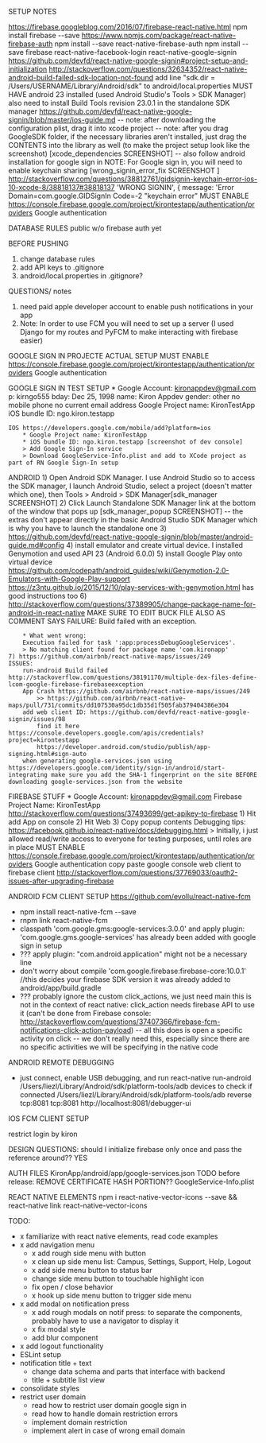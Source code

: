 SETUP NOTES


https://firebase.googleblog.com/2016/07/firebase-react-native.html
	npm install firebase --save
https://www.npmjs.com/package/react-native-firebase-auth
	npm install --save react-native-firebase-auth
	npm install --save firebase react-native-facebook-login react-native-google-signin
	https://github.com/devfd/react-native-google-signin#project-setup-and-initialization
http://stackoverflow.com/questions/32634352/react-native-android-build-failed-sdk-location-not-found
	add line "sdk.dir = /Users/USERNAME/Library/Android/sdk" to android/local.properties
	MUST HAVE android 23 installed (used Android Studio's Tools > SDK Manager)
	also need to install Build Tools revision 23.0.1 in the standalone SDK manager
https://github.com/devfd/react-native-google-signin/blob/master/ios-guide.md
	-- note: after downloading the configuration plist, drag it into xcode project
	-- note: after you drag GoogleSDK folder, if the necessary libraries aren't installed, just drag the CONTENTS into the library as well (to make the project setup look like the screenshot) [xcode_dependencies SCREENSHOT]
	-- also follow android installation for google sign in
NOTE: For Google sign in, you will need to enable keychain sharing [wrong_signin_error_fix SCREENSHOT ]
	http://stackoverflow.com/questions/38812761/gidsignin-keychain-error-ios-10-xcode-8/38818137#38818137
	'WRONG SIGNIN', { message: 'Error Domain=com.google.GIDSignIn Code=-2 "keychain error"
MUST ENABLE https://console.firebase.google.com/project/kirontestapp/authentication/providers Google authentication

DATABASE RULES public w/o firebase auth yet

BEFORE PUSHING
1. change database rules
2. add API keys to .gitignore
3. android/local.properties in .gitignore?

QUESTIONS/ notes
1. need paid apple developer account to enable push notifications in your app
2. Note: In order to use FCM you will need to set up a server (I used Django for my routes and PyFCM to make interacting with firebase easier)


GOOGLE SIGN IN PROJECTE ACTUAL SETUP
MUST ENABLE https://console.firebase.google.com/project/kirontestapp/authentication/providers Google authentication


GOOGLE SIGN IN TEST SETUP
	* Google Account: kironappdev@gmail.com
		p: kirngo555
		bday: Dec 25, 1998
		name: Kiron Appdev
		gender: other
		no mobile phone
		no current email address
	Google Project name: KironTestApp
	iOS bundle ID: ngo.kiron.testapp


	IOS https://developers.google.com/mobile/add?platform=ios
		* Google Project name: KironTestApp
		* iOS bundle ID: ngo.kiron.testapp [screenshot of dev console]
		> Add Google Sign-In service
		> Download GoogleService-Info.plist and add to XCode project as part of RN Google Sign-In setup

ANDROID
	1) Open Android SDK Manager. I use Android Studio so to access the SDK manager, I launch Android Studio, select a project (doesn't matter which one), then Tools > Android > SDK Manager[sdk_manager SCREENSHOT]
	2) Click Launch Standalone SDK Manager link at the bottom of the window that pops up [sdk_manager_popup SCREENSHOT] -- the extras don't appear directly in the basic Android Studio SDK Manager which is why you have to launch the standalone one
	3) https://github.com/devfd/react-native-google-signin/blob/master/android-guide.md#config
	4) install emulator and create virtual device. I installed Genymotion and used API 23 (Android 6.0.0)
	5) install Google Play onto virtual device https://github.com/codepath/android_guides/wiki/Genymotion-2.0-Emulators-with-Google-Play-support
		https://z3ntu.github.io/2015/12/10/play-services-with-genymotion.html has good instructions too
	6) http://stackoverflow.com/questions/37389905/change-package-name-for-android-in-react-native MAKE SURE TO EDIT BUCK FILE ALSO AS COMMENT SAYS
		FAILURE: Build failed with an exception.

		* What went wrong:
		Execution failed for task ':app:processDebugGoogleServices'.
		> No matching client found for package name 'com.kironapp'
	7) https://github.com/airbnb/react-native-maps/issues/249
	ISSUES:
		run-android Build failed http://stackoverflow.com/questions/38191170/multiple-dex-files-define-lcom-google-firebase-firebaseexception
		App Crash https://github.com/airbnb/react-native-maps/issues/249
			>> https://github.com/airbnb/react-native-maps/pull/731/commits/dd107530a95dc1db35d1f505fab379404386e304
		add web client ID: https://github.com/devfd/react-native-google-signin/issues/98
			find it here https://console.developers.google.com/apis/credentials?project=kirontestapp
			https://developer.android.com/studio/publish/app-signing.html#sign-auto
		when generating google-services.json using https://developers.google.com/identity/sign-in/android/start-integrating make sure you add the SHA-1 fingerprint on the site BEFORE downloading google-services.json from the website


FIREBASE STUFF
	* Google Account: kironappdev@gmail.com
	Firebase Project Name: KironTestApp
	http://stackoverflow.com/questions/37493699/get-apikey-to-firebase
		1) Hit add App on console
		2) Hit Web
		3) Copy popup contents
	Debugging tips: https://facebook.github.io/react-native/docs/debugging.html
	> Initially, i just allowed read/write access to everyone for testing purposes, until roles are in place
	MUST ENABLE https://console.firebase.google.com/project/kirontestapp/authentication/providers Google authentication
	copy paste google console web client to firebase client http://stackoverflow.com/questions/37769033/oauth2-issues-after-upgrading-firebase

ANDROID FCM CLIENT SETUP https://github.com/evollu/react-native-fcm
- npm install react-native-fcm --save
- rnpm link react-native-fcm
- classpath 'com.google.gms:google-services:3.0.0' and apply plugin: 'com.google.gms.google-services' has already been added with google sign in setup
- ???   apply plugin: "com.android.application" might not be a necessary line
- don't worry about compile 'com.google.firebase:firebase-core:10.0.1' //this decides your firebase SDK version it was already added to android/app/build.gradle
- ??? probably ignore the custom click_actions, we just need main
	this is not in the context of react native: click_action needs firebase API to use it (can't be done from Firebase console: http://stackoverflow.com/questions/37407366/firebase-fcm-notifications-click-action-payload) -- all this does is open a specific activity on click -- we don't really need this, especially since there are no specific activities we will be specifying in the native code

ANDROID REMOTE DEBUGGING
- just connect, enable USB debugging, and run react-native run-android
/Users/liezl/Library/Android/sdk/platform-tools/adb devices to check if connected
/Users/liezl/Library/Android/sdk/platform-tools/adb reverse tcp:8081 tcp:8081
http://localhost:8081/debugger-ui

IOS FCM CLIENT SETUP

restrict login by kiron

DESIGN QUESTIONS:
should I initialize firebase only once and pass the reference around?? YES

AUTH FILES
KironApp/android/app/google-services.json
	TODO before release: REMOVE CERTIFICATE HASH PORTION??
GoogleService-Info.plist

REACT NATIVE ELEMENTS
npm i react-native-vector-icons --save && react-native link react-native-vector-icons


TODO:
- x familiarize with react native elements, read code examples
- x add navigation menu
	- x add rough side menu with button
	- x clean up side menu list: Campus, Settings, Support, Help, Logout
	- x add side menu button to status bar
	- change side menu button to touchable highlight icon
	- fix open / close behavior
	- x hook up side menu button to trigger side menu
- x add modal on notification press
	- x add rough modals on notif press: to separate the components, probably have to use a navigator to display it
	- x fix modal style
	- add blur component
- x add logout functionality
- ESLint setup
- notification title + text
	- change data schema and parts that interface with backend
	- title + subtitle list view
- consolidate styles
- restrict user domain
	- read how to restrict user domain google sign in
	- read how to handle domain restriction errors
	- implement domain restriction
	- implement alert in case of wrong email domain

